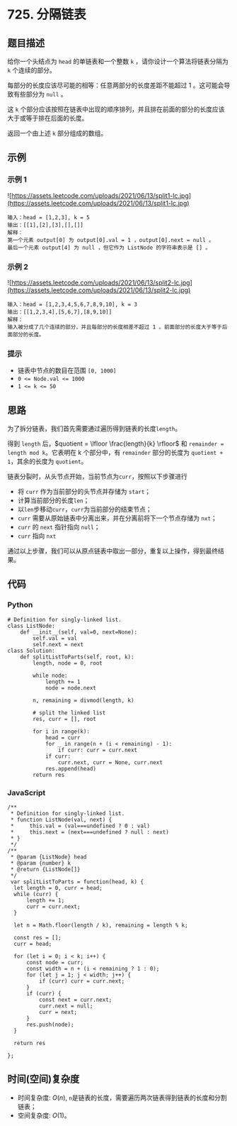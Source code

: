 # 725. 分隔链表

## 题目描述
给你一个头结点为 `head` 的单链表和一个整数 `k` ，请你设计一个算法将链表分隔为 `k` 个连续的部分。

每部分的长度应该尽可能的相等：任意两部分的长度差距不能超过 1 。这可能会导致有些部分为 `null` 。

这 `k` 个部分应该按照在链表中出现的顺序排列，并且排在前面的部分的长度应该大于或等于排在后面的长度。

返回一个由上述 `k` 部分组成的数组。

## 示例
### 示例 1
![https://assets.leetcode.com/uploads/2021/06/13/split1-lc.jpg](https://assets.leetcode.com/uploads/2021/06/13/split1-lc.jpg)
```
输入：head = [1,2,3], k = 5
输出：[[1],[2],[3],[],[]]
解释：
第一个元素 output[0] 为 output[0].val = 1 ，output[0].next = null 。
最后一个元素 output[4] 为 null ，但它作为 ListNode 的字符串表示是 [] 。
```

### 示例 2
![https://assets.leetcode.com/uploads/2021/06/13/split2-lc.jpg](https://assets.leetcode.com/uploads/2021/06/13/split2-lc.jpg)
```
输入：head = [1,2,3,4,5,6,7,8,9,10], k = 3
输出：[[1,2,3,4],[5,6,7],[8,9,10]]
解释：
输入被分成了几个连续的部分，并且每部分的长度相差不超过 1 。前面部分的长度大于等于后面部分的长度。
```

### 提示
- 链表中节点的数目在范围 `[0, 1000]`
- `0 <= Node.val <= 1000`
- `1 <= k <= 50`

## 思路
为了拆分链表，我们首先需要通过遍历得到链表的长度`length`。

得到 `length` 后，$quotient = \lfloor \frac{length}{k} \rfloor$ 和 `remainder = length mod k`。它表明在 k 个部分中，有 `remainder` 部分的长度为 `quotient + 1`，其余的长度为 `quotient`。

链表分裂时，从头节点开始，当前节点为`curr`，按照以下步骤进行

- 将 `curr` 作为当前部分的头节点并存储为 `start`；
- 计算当前部分的长度`len`；
- 以`len`步移动`curr`，`curr`为当前部分的结束节点；
- `curr` 需要从原始链表中分离出来，并在分离前将下一个节点存储为 `nxt`；
- `curr` 的 `next` 指针指向 `null`；
- `curr` 指向 `nxt`

通过以上步骤，我们可以从原点链表中取出一部分，重复以上操作，得到最终结果。

## 代码
### Python
```
# Definition for singly-linked list.
class ListNode:
    def __init__(self, val=0, next=None):
        self.val = val
        self.next = next
class Solution:
    def splitListToParts(self, root, k):
        length, node = 0, root
        
        while node:
            length += 1
            node = node.next
        
        n, remaining = divmod(length, k)
        
        # split the linked list
        res, curr = [], root
        
        for i in range(k):
            head = curr
            for _ in range(n + (i < remaining) - 1):
                if curr: curr = curr.next
            if curr:
                curr.next, curr = None, curr.next
            res.append(head)
        return res
```

### JavaScript
```
/**
 * Definition for singly-linked list.
 * function ListNode(val, next) {
 *     this.val = (val===undefined ? 0 : val)
 *     this.next = (next===undefined ? null : next)
 * }
 */
/**
 * @param {ListNode} head
 * @param {number} k
 * @return {ListNode[]}
 */
 var splitListToParts = function(head, k) {
  let length = 0, curr = head;
  while (curr) {
      length += 1;
      curr = curr.next;
  }
  
  let n = Math.floor(length / k), remaining = length % k;
  
  const res = []; 
  curr = head;
  
  for (let i = 0; i < k; i++) {
      const node = curr;
      const width = n + (i < remaining ? 1 : 0);
      for (let j = 1; j < width; j++) {
          if (curr) curr = curr.next;
      }
      if (curr) {
          const next = curr.next;
          curr.next = null;
          curr = next;
      }
      res.push(node);
  }
  
  return res
  
};
```

## 时间(空间)复杂度
- 时间复杂度: $O(n)$, `n`是链表的长度，需要遍历两次链表得到链表的长度和分割链表；
- 空间复杂度: $O(1)$。